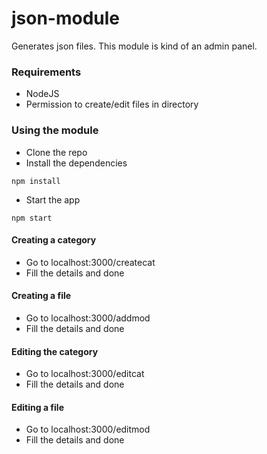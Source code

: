 # json-module
Generates json files. This module is kind of an admin panel.

### Requirements
- NodeJS
- Permission to create/edit files in directory

### Using the module
- Clone the repo
- Install the dependencies
```
npm install
```
- Start the app
```
npm start
```

#### Creating a category
- Go to localhost:3000/createcat
- Fill the details and done

#### Creating a file
- Go to localhost:3000/addmod
- Fill the details and done

#### Editing the category
- Go to localhost:3000/editcat
- Fill the details and done

#### Editing a file
- Go to localhost:3000/editmod
- Fill the details and done
